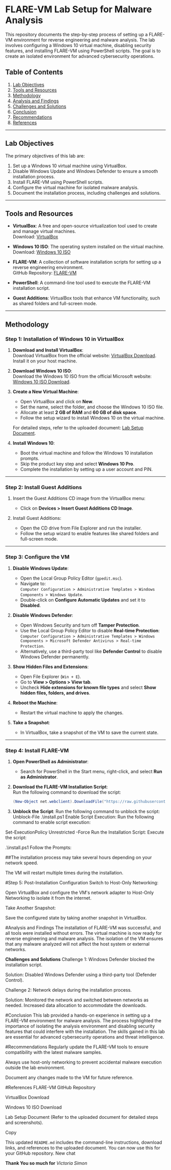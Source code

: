 # FLARE-VM Lab Setup for Malware Analysis

This repository documents the step-by-step process of setting up a FLARE-VM environment for reverse engineering and malware analysis. The lab involves configuring a Windows 10 virtual machine, disabling security features, and installing FLARE-VM using PowerShell scripts. The goal is to create an isolated environment for advanced cybersecurity operations.

## Table of Contents
1. [Lab Objectives](#lab-objectives)
2. [Tools and Resources](#tools-and-resources)
3. [Methodology](#methodology)
4. [Analysis and Findings](#analysis-and-findings)
5. [Challenges and Solutions](#challenges-and-solutions)
6. [Conclusion](#conclusion)
7. [Recommendations](#recommendations)
8. [References](#references)

---

## Lab Objectives
The primary objectives of this lab are:
1. Set up a Windows 10 virtual machine using VirtualBox.
2. Disable Windows Update and Windows Defender to ensure a smooth installation process.
3. Install FLARE-VM using PowerShell scripts.
4. Configure the virtual machine for isolated malware analysis.
5. Document the installation process, including challenges and solutions.

---

## Tools and Resources
- **VirtualBox**: A free and open-source virtualization tool used to create and manage virtual machines.  
  Download: [VirtualBox](https://www.virtualbox.org/wiki/Downloads)

- **Windows 10 ISO**: The operating system installed on the virtual machine.  
  Download: [Windows 10 ISO](https://www.microsoft.com/en-us/software-download/windows10)

- **FLARE-VM**: A collection of software installation scripts for setting up a reverse engineering environment.  
  GitHub Repository: [FLARE-VM](https://github.com/mandiant/flare-vm)

- **PowerShell**: A command-line tool used to execute the FLARE-VM installation script.

- **Guest Additions**: VirtualBox tools that enhance VM functionality, such as shared folders and full-screen mode.

---

## Methodology

### Step 1: Installation of Windows 10 in VirtualBox
1. **Download and Install VirtualBox**:  
   Download VirtualBox from the official website: [VirtualBox Download](https://www.virtualbox.org/wiki/Downloads).  
   Install it on your host machine.

2. **Download Windows 10 ISO**:  
   Download the Windows 10 ISO from the official Microsoft website: [Windows 10 ISO Download](https://www.microsoft.com/en-us/software-download/windows10).

3. **Create a New Virtual Machine**:  
   - Open VirtualBox and click on **New**.  
   - Set the name, select the folder, and choose the Windows 10 ISO file.  
   - Allocate at least **2 GB of RAM** and **60 GB of disk space**.  
   - Follow the setup wizard to install Windows 10 on the virtual machine.

   For detailed steps, refer to the uploaded document: [Lab Setup Document](#).

4. **Install Windows 10**:  
   - Boot the virtual machine and follow the Windows 10 installation prompts.  
   - Skip the product key step and select **Windows 10 Pro**.  
   - Complete the installation by setting up a user account and PIN.

---

### Step 2: Install Guest Additions
1. Insert the Guest Additions CD image from the VirtualBox menu:  
   - Click on **Devices > Insert Guest Additions CD Image**.

2. Install Guest Additions:  
   - Open the CD drive from File Explorer and run the installer.  
   - Follow the setup wizard to enable features like shared folders and full-screen mode.

---

### Step 3: Configure the VM
1. **Disable Windows Update**:  
   - Open the Local Group Policy Editor (`gpedit.msc`).  
   - Navigate to:  
     `Computer Configuration > Administrative Templates > Windows Components > Windows Update`.  
   - Double-click on **Configure Automatic Updates** and set it to **Disabled**.

2. **Disable Windows Defender**:  
   - Open Windows Security and turn off **Tamper Protection**.  
   - Use the Local Group Policy Editor to disable **Real-time Protection**:  
     `Computer Configuration > Administrative Templates > Windows Components > Microsoft Defender Antivirus > Real-time Protection`.  
   - Alternatively, use a third-party tool like **Defender Control** to disable Windows Defender permanently.

3. **Show Hidden Files and Extensions**:  
   - Open File Explorer (`Win + E`).  
   - Go to **View > Options > View tab**.  
   - Uncheck **Hide extensions for known file types** and select **Show hidden files, folders, and drives**.

4. **Reboot the Machine**:  
   - Restart the virtual machine to apply the changes.

5. **Take a Snapshot**:  
   - In VirtualBox, take a snapshot of the VM to save the current state.

---

### Step 4: Install FLARE-VM
1. **Open PowerShell as Administrator**:  
   - Search for PowerShell in the Start menu, right-click, and select **Run as Administrator**.

2. **Download the FLARE-VM Installation Script**:  
   Run the following command to download the script:  
   ```powershell
   (New-Object net.webclient).DownloadFile("https://raw.githubusercontent.com/mandiant/flare-vm/main/install.ps1", "$(Environment.GetFolderPath('Desktop'))\install.ps1")

3. **Unblock the Script**:
Run the following command to unblock the script:
Unblock-File .\install.ps1
Enable Script Execution:
Run the following command to enable script execution:

Set-ExecutionPolicy Unrestricted -Force
Run the Installation Script:
Execute the script:

.\install.ps1
Follow the Prompts:

##The installation process may take several hours depending on your network speed.

The VM will restart multiple times during the installation.

#Step 5: Post-Installation Configuration
Switch to Host-Only Networking:

Open VirtualBox and configure the VM's network adapter to Host-Only Networking to isolate it from the internet.

Take Another Snapshot:

Save the configured state by taking another snapshot in VirtualBox.

#Analysis and Findings
The installation of FLARE-VM was successful, and all tools were installed without errors. The virtual machine is now ready for reverse engineering and malware analysis. The isolation of the VM ensures that any malware analyzed will not affect the host system or external networks.

**Challenges and Solutions**
Challenge 1: Windows Defender blocked the installation script.

Solution: Disabled Windows Defender using a third-party tool (Defender Control).

Challenge 2: Network delays during the installation process.

Solution: Monitored the network and switched between networks as needed. Increased data allocation to accommodate the downloads.

#Conclusion
This lab provided a hands-on experience in setting up a FLARE-VM environment for malware analysis. The process highlighted the importance of isolating the analysis environment and disabling security features that could interfere with the installation. The skills gained in this lab are essential for advanced cybersecurity operations and threat intelligence.

#Recommendations
Regularly update the FLARE-VM tools to ensure compatibility with the latest malware samples.

Always use host-only networking to prevent accidental malware execution outside the lab environment.

Document any changes made to the VM for future reference.

#References
FLARE-VM GitHub Repository

VirtualBox Download

Windows 10 ISO Download

Lab Setup Document (Refer to the uploaded document for detailed steps and screenshots).

Copy

This updated `README.md` includes the command-line instructions, download links, and references to the uploaded document. You can now use this for your GitHub repository.
New chat


**Thank You so much for**
*Victoria Simon*
